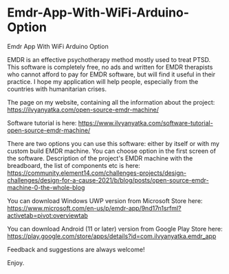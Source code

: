 # Emdr-App-With-WiFi-Arduino-Option
Emdr App With WiFi Arduino Option

EMDR is an effective psychotherapy method mostly used to treat PTSD. 
This software is completely free, no ads and written for EMDR therapists who cannot afford to pay for EMDR software, but will find it useful in their practice.
I hope my application will help people, especially from the countries with humanitarian crises.


The page on my website, containing all the information about the project:
https://ilvyanyatka.com/open-source-emdr-machine/


Software tutorial is here:
https://www.ilvyanyatka.com/software-tutorial-open-source-emdr-machine/


There are two options you can use this software: either by itself or with my custom build EMDR machine. You can choose option in the first screen of the software.
Description of the project's EMDR machine with the breadboard, the list of components etc is here:
https://community.element14.com/challenges-projects/design-challenges/design-for-a-cause-2021/b/blog/posts/open-source-emdr-machine-0-the-whole-blog


You can download Windows UWP version from Microsoft Store here: 
https://www.microsoft.com/en-us/p/emdr-app/9nd17n1srfml?activetab=pivot:overviewtab


You can download Android (11 or later) version from Google Play Store here: 
https://play.google.com/store/apps/details?id=com.ilvyanyatka.emdr_app


Feedback and suggestions are always welcome!


Enjoy.


